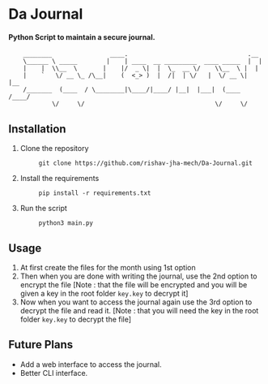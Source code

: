 # Da Journal

#### Python Script to maintain a secure journal.


```
    ________                ____.                                 .__   
    \______ \ _____        |    | ____  __ _________  ____ _____  |  |  
    |    |  \\__  \       |    |/  _ \|  |  \_  __ \/    \\__  \ |  |  
    |    `   \/ __ \_ /\__|    (  <_> )  |  /|  | \/   |  \/ __ \|  |__
    /_______  (____  / \________|\____/|____/ |__|  |___|  (____  /____/
            \/     \/                                    \/     \/      
```

## Installation

1. Clone the repository
   ```
        git clone https://github.com/rishav-jha-mech/Da-Journal.git
   ````
2. Install the requirements
   ```
        pip install -r requirements.txt
   ```
3. Run the script
   ```
        python3 main.py
   ```

## Usage

1. At first create the files for the month using 1st option
2. Then when you are done with writing the journal, use the 2nd option to encrypt the file [Note : that the file will be encrypted and you will be given a key in the root folder `key.key` to decrypt it]
3. Now when you want to access the journal again use the 3rd option to decrypt the file and read it. [Note : that you will need the key in the root folder `key.key` to decrypt the file]

## Future Plans

- Add a web interface to access the journal.
- Better CLI interface.